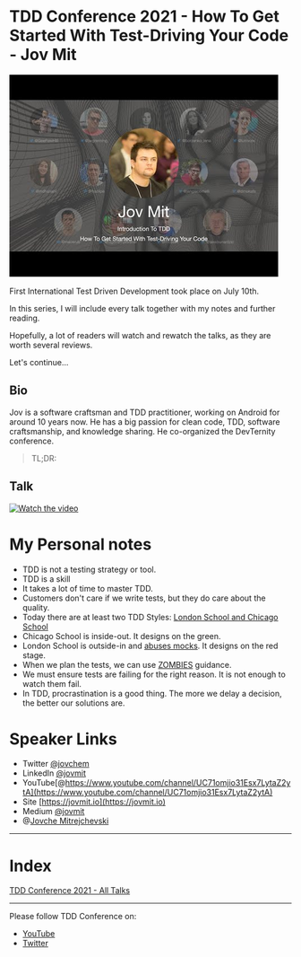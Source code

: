 # TDD Conference 2021 - How To Get Started With Test-Driving Your Code - Jov Mit

![TDD Conference 2021 - How To Get Started With Test-Driving Your Code - Jov Mit](TDD%20Conference%202021%20-%20How%20To%20Get%20Started%20With%20Test-Driving%20Your%20Code%20-%20Jov%20Mit.jpg)

First International Test Driven Development took place on July 10th. 

In this series, I will include every talk together with my notes and further reading.

Hopefully, a lot of readers will watch and rewatch the talks, as they are worth several reviews.

Let's continue...

## Bio 

Jov is a software craftsman and TDD practitioner, working on Android for around 10 years now. He has a big passion for clean code, TDD, software craftsmanship, and knowledge sharing. He co-organized the DevTernity conference. 
 
> TL;DR:  

## Talk

[![Watch the video](https://img.youtube.com/vi/pmsql3qOmNA/maxresdefault.jpg)](https://youtu.be/pmsql3qOmNA) 

# My Personal notes

- TDD is not a testing strategy or tool.
- TDD is a skill
- It takes a lot of time to master TDD.
- Customers don't care if we write tests, but they do care about the quality.
- Today there are at least two TDD Styles: [London School and Chicago School](https://cleancoders.com/episode/comparativeDesign-episode-1)
- Chicago School is inside-out. It designs on the green.
- London School is outside-in and [abuses mocks](https://github.com/mcsee/Software-Design-Articles/tree/main/Articles/Code%20Smells/Code%20Smell%2030%20-%20Mocking%20Business/readme.md). It designs on the red stage.
- When we plan the tests, we can use [ZOMBIES](https://github.com/mcsee/Software-Design-Articles/tree/main/Articles/TDD/How%20I%20Survived%20the%20Zombie%20Apocalypse/readme.md) guidance.
- We must ensure tests are failing for the right reason. It is not enough to watch them fail.
- In TDD, procrastination is a good thing. The more we delay a decision, the better our solutions are. 

# Speaker Links

- Twitter [@jovchem](https://twitter.com/jovchem) 
- LinkedIn [@jovmit](https://www.linkedin.com/in/jovmit/)
- YouTube[@https://www.youtube.com/channel/UC71omjio31Esx7LytaZ2ytA](https://www.youtube.com/channel/UC71omjio31Esx7LytaZ2ytA)
- Site [https://jovmit.io](https://jovmit.io)
- Medium [@jovmit](https://medium.com/@jovmit)
- @[Jovche Mitrejchevski](@jovchem)

* * *

# Index

[TDD Conference 2021 - All Talks](https://github.com/mcsee/Software-Design-Articles/tree/main/Articles/TDD%20Conference%202021/TDD%20Conference%202021%20-%20All%20Talks/readme.md)

* * *

Please follow TDD Conference on:

- [YouTube](https://www.youtube.com/channel/UCKn-DadPoyYssfAOMk1LSew)
- [Twitter](https://twitter.com/tddconf)